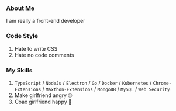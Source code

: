 ### About Me

I am really a front-end developer

### Code Style

1. Hate to write CSS
2. Hate no code comments

### My Skills
1. `TypeScript` / `NodeJs` / `Electron` / `Go` / `Docker` / `Kubernetes` / `Chrome-Extensions` / `Maxthon-Extensions` / `MongoDB` / `MySQL` / `Web Security`
2. Make girlfriend angry 🙄
3. Coax girlfriend happy 🥳

<!--
**BlackHole1/BlackHole1** is a ✨ _special_ ✨ repository because its `README.md` (this file) appears on your GitHub profile.

Here are some ideas to get you started:

- 🔭 I’m currently working on ...
- 🌱 I’m currently learning ...
- 👯 I’m looking to collaborate on ...
- 🤔 I’m looking for help with ...
- 💬 Ask me about ...
- 📫 How to reach me: ...
- 😄 Pronouns: ...
- ⚡ Fun fact: ...
-->


